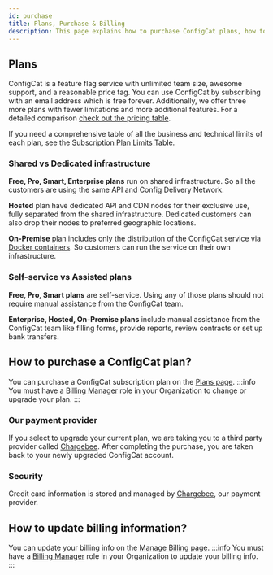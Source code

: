 ```yaml
---
id: purchase
title: Plans, Purchase & Billing
description: This page explains how to purchase ConfigCat plans, how to manage your billing information and how to pay your bill.
---
```


## Plans

ConfigCat is a feature flag service with unlimited team size, awesome support, and a reasonable price tag. You can use ConfigCat by subscribing with an email address which is free forever. Additionally, we offer three more plans
with fewer limitations and more additional features. For a detailed comparison <a href="https://configcat.com/pricing/" target="_blank">check out the pricing table</a>.

If you need a comprehensive table of all the business and technical limits of each plan, see the [Subscription Plan Limits Table](subscription-plan-limits).

### Shared vs Dedicated infrastructure

**Free, Pro, Smart, Enterprise plans** run on shared infrastructure. So all the customers are using the same API and Config Delivery Network.

**Hosted** plan have dedicated API and CDN nodes for their exclusive use, fully separated from the shared infrastructure.
Dedicated customers can also drop their nodes to preferred geographic locations.

**On-Premise** plan includes only the distribution of the ConfigCat service via <a href="https://www.docker.com/resources/what-container" target="_blank">Docker containers</a>.
So customers can run the service on their own infrastructure.

### Self-service vs Assisted plans

**Free, Pro, Smart plans** are self-service. Using any of those plans should not require manual assistance from the ConfigCat team.

**Enterprise, Hosted, On-Premise plans** include manual assistance from the ConfigCat team like filling forms,
provide reports, review contracts or set up bank transfers.

## How to purchase a ConfigCat plan?

You can purchase a ConfigCat subscription plan on the <a href="https://app.configcat.com/plans" target="_blank">Plans page</a>.
:::info
You must have a [Billing Manager](organization) role in your Organization to change or upgrade your plan.
:::

### Our payment provider

If you select to upgrade your current plan, we are taking you to a third party provider called <a href="https://www.chargebee.com/" target="_blank">Chargebee</a>. After completing the purchase, you are taken back to your newly upgraded ConfigCat account.

### Security

Credit card information is stored and managed by <a href="https://www.chargebee.com/" target="_blank">Chargebee</a>, our payment provider.

## How to update billing information?

You can update your billing info on the <a href="https://app.configcat.com/organization/billing" target="_blank">Manage Billing page</a>.
:::info
You must have a [Billing Manager](organization) role in your Organization to update your billing info.
:::
